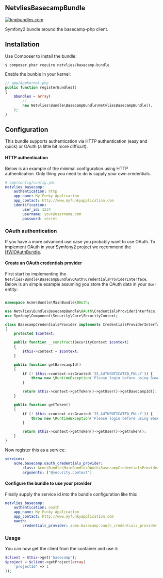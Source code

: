 NetvliesBasecampBundle
----------------------

[![knpbundles.com](http://knpbundles.com/netvlies/NetvliesBasecampBundle/badge-short)](http://knpbundles.com/netvlies/NetvliesBasecampBundle)

Symfony2 bundle around the basecamp-php client.

Installation
------------
Use Composer to install the bundle:

    $ composer.phar require netvlies/basecamp-bundle

Enable the bunble in your kernel:

```php
// app/AppKernel.php
public function registerBundles()
{
    $bundles = array(
        // ...
        new Netvlies\Bundle\BasecampBundle\NetvliesBasecampBundle(),
    );
}
```

Configuration
-------------

This bundle supports authentication via HTTP authentication (easy and quick) or OAuth (a little bit more difficult).

#### HTTP authentication

Below is an example of the minimal configuration using HTTP authentication. Only thing you need to do is supply your own credentials.

```yaml
# app/config/config.yml
netvlies_basecamp:
    authentication: http
    app_name: My Funky Application
    app_contact: http://www.myfunkyapplication.com
    identification:
        user_id: 1234
        username: your@username.com
        password: secret
```

### OAuth authentication

If you have a more advanced use case you probably want to use OAuth. To implement OAuth in your Symfony2 project we recommend the [HWIOAuthBundle](https://github.com/hwi/HWIOAuthBundle).

#### Create an OAuth credentials provider

First start by implementing the <code>Netvlies\Bundle\BasecampBundle\OAuth\CredentialsProviderInterface</code>. Below is an simple example assuming you store the OAuth data in your <code>User</code> entity:


```php

namespace Acme\Bundle\MainBundle\OAuth;

use Netvlies\Bundle\BasecampBundle\OAuth\CredentialsProviderInterface;
use Symfony\Component\Security\Core\SecurityContext;

class BasecampCredentialsProvider implements CredentialsProviderInterface
{
    protected $context;

    public function __construct(SecurityContext $context)
    {
        $this->context = $context;
    }

    public function getBasecampId()
    {
        if (! $this->context->isGranted('IS_AUTHENTICATED_FULLY')) {
            throw new \RuntimeException('Please login before using Basecamp');
        }

        return $this->context->getToken()->getUser()->getBasecampId();
    }

    public function getToken()
    {
        if (! $this->context->isGranted('IS_AUTHENTICATED_FULLY')) {
            throw new \RuntimeException('Please login before using Basecamp');
        }

        return $this->context->getToken()->getUser()->getToken();
    }
}
```

Now register this as a service:

```yaml
services:
    acme.basecamp.oauth_credentials_provider:
        class: Acme\Bundle\MainBundle\OAuth\BasecampCredentialsProvider
        arguments: ["@security.context"]
```

#### Configure the bundle to use your provider

Finally supply the service id into the bundle configuration like this:

```yaml
netvlies_basecamp:
    authentication: oauth
    app_name: My Funky Application
    app_contact: http://www.myfunkyapplication.com
    oauth:
        credentials_provider: acme.basecamp.oauth_credentials_provider
```

### Usage

You can now get the client from the container and use it:

```php
$client = $this->get('basecamp');
$project = $client->getProject(array(
    'projectId' => 1
));
```
